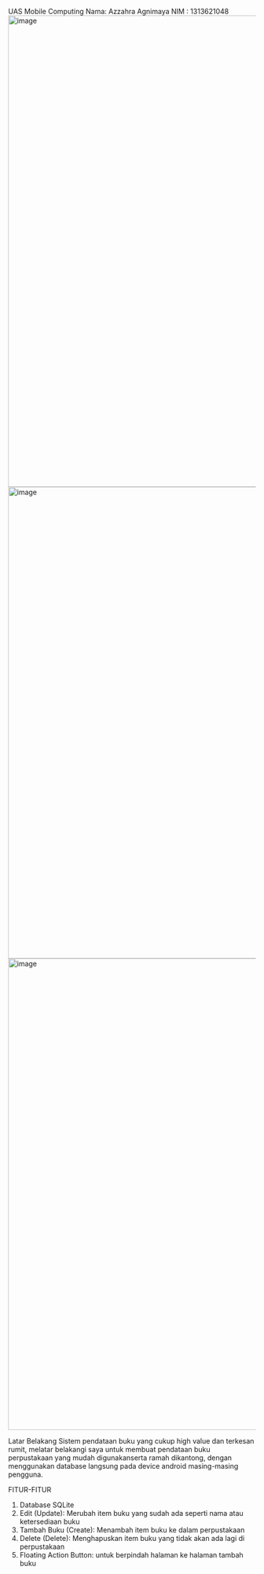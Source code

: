 UAS Mobile Computing
Nama: Azzahra Agnimaya
NIM : 1313621048
<img width="960" alt="image" src="https://github.com/agnimayaa/UAS_MOBCOM_Azzahra-Agnimaya/assets/94313497/c6b373db-07f5-4382-8d83-c94d8a0d9c2a">
<img width="960" alt="image" src="https://github.com/agnimayaa/UAS_MOBCOM_Azzahra-Agnimaya/assets/94313497/32ee6380-72be-426b-ad10-4b10536fc555">
<img width="960" alt="image" src="https://github.com/agnimayaa/UAS_MOBCOM_Azzahra-Agnimaya/assets/94313497/a2d6dd2c-d00c-475c-bc2f-147a71490301">

Latar Belakang 
Sistem pendataan buku yang cukup high value dan terkesan rumit,
melatar belakangi saya untuk membuat pendataan buku perpustakaan 
yang mudah digunakanserta ramah dikantong, dengan menggunakan 
database langsung pada device android masing-masing pengguna.

FITUR-FITUR

1. Database SQLite
2. Edit (Update): Merubah item buku yang sudah ada seperti nama atau ketersediaan buku
3. Tambah Buku (Create): Menambah item buku ke dalam perpustakaan
4. Delete (Delete): Menghapuskan item buku yang tidak akan ada lagi di perpustakaan
5. Floating Action Button: untuk berpindah halaman ke halaman tambah buku
